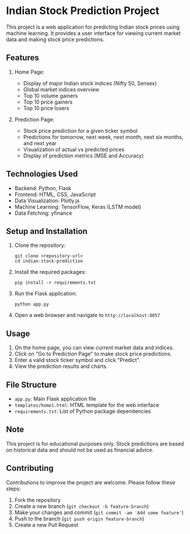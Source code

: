 
# Indian Stock Prediction Project

This project is a web application for predicting Indian stock prices using machine learning. It provides a user interface for viewing current market data and making stock price predictions.

## Features

1. Home Page:
   - Display of major Indian stock indices (Nifty 50, Sensex)
   - Global market indices overview
   - Top 10 volume gainers
   - Top 10 price gainers
   - Top 10 price losers

2. Prediction Page:
   - Stock price prediction for a given ticker symbol
   - Predictions for tomorrow, next week, next month, next six months, and next year
   - Visualization of actual vs predicted prices
   - Display of prediction metrics (MSE and Accuracy)

## Technologies Used

- Backend: Python, Flask
- Frontend: HTML, CSS, JavaScript
- Data Visualization: Plotly.js
- Machine Learning: TensorFlow, Keras (LSTM model)
- Data Fetching: yfinance

## Setup and Installation

1. Clone the repository:
   ```
   git clone <repository-url>
   cd indian-stock-prediction
   ```

2. Install the required packages:
   ```
   pip install -r requirements.txt
   ```

3. Run the Flask application:
   ```
   python app.py
   ```

4. Open a web browser and navigate to `http://localhost:8057`

## Usage

1. On the home page, you can view current market data and indices.
2. Click on "Go to Prediction Page" to make stock price predictions.
3. Enter a valid stock ticker symbol and click "Predict".
4. View the prediction results and charts.

## File Structure

- `app.py`: Main Flask application file
- `templates/home1.html`: HTML template for the web interface
- `requirements.txt`: List of Python package dependencies

## Note

This project is for educational purposes only. Stock predictions are based on historical data and should not be used as financial advice.

## Contributing

Contributions to improve the project are welcome. Please follow these steps:

1. Fork the repository
2. Create a new branch (`git checkout -b feature-branch`)
3. Make your changes and commit (`git commit -am 'Add some feature'`)
4. Push to the branch (`git push origin feature-branch`)
5. Create a new Pull Request



